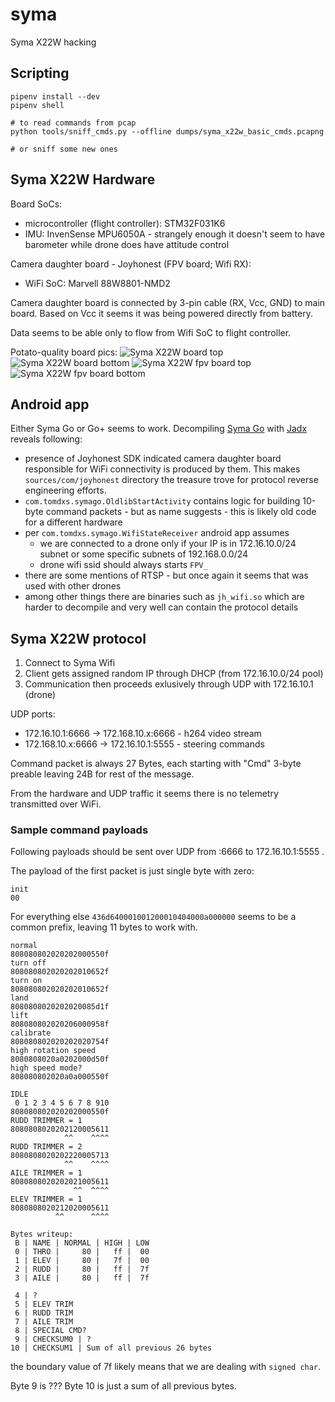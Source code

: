 # syma
Syma X22W hacking

## Scripting

    pipenv install --dev
    pipenv shell
    
    # to read commands from pcap
    python tools/sniff_cmds.py --offline dumps/syma_x22w_basic_cmds.pcapng
    
    # or sniff some new ones

## Syma X22W Hardware

Board SoCs:
* microcontroller (flight controller): STM32F031K6
* IMU: InvenSense MPU6050A - strangely enough it doesn't seem to have barometer while drone does have attitude control

Camera daughter board - Joyhonest (FPV board; Wifi RX):
* WiFi SoC: Marvell 88W8801-NMD2

Camera daughter board is connected by 3-pin cable (RX, Vcc, GND) to main board.
Based on Vcc it seems it was being powered directly from battery.

Data seems to be able only to flow from Wifi SoC to flight controller.

Potato-quality board pics:
![Syma X22W board top](./images/syma_x22w_board_top.png)
![Syma X22W board bottom](./images/syma_x22w_board_bottom.png)
![Syma X22W fpv board top](./images/syma_x22w_fpv_board_top.png)
![Syma X22W fpv board bottom](./images/syma_x22w_fpv_board_bottom.png)

## Android app

Either Syma Go or Go+ seems to work.
Decompiling [Syma Go](http://www.symatoys.com/downshow/Syma-Go-apk-download.html) with [Jadx](https://github.com/skylot/jadx) reveals following:
* presence of Joyhonest SDK indicated camera daughter board responsible for WiFi connectivity is produced by them. This makes `sources/com/joyhonest` directory the treasure trove for protocol reverse engineering efforts.
* `com.tomdxs.symago.OldlibStartActivity` contains logic for building 10-byte command packets - but as name suggests - this is likely old code for a different hardware
* per `com.tomdxs.symago.WifiStateReceiver` android app assumes
  * we are connected to a drone only if your IP is in 172.16.10.0/24 subnet or some specific subnets of 192.168.0.0/24
  * drone wifi ssid should always starts `FPV_`
* there are some mentions of RTSP - but once again it seems that was used with other drones
* among other things there are binaries such as `jh_wifi.so` which are harder to decompile and very well can contain the protocol details


## Syma X22W protocol

1. Connect to Syma Wifi
2. Client gets assigned random IP through DHCP (from 172.16.10.0/24 pool)
3. Communication then proceeds exlusively through UDP with 172.16.10.1 (drone)


UDP ports:
* 172.16.10.1:6666 -> 172.168.10.x:6666 - h264 video stream
* 172.168.10.x:6666 -> 172.16.10.1:5555 - steering commands

Command packet is always 27 Bytes, each starting with "Cmd" 3-byte preable leaving 24B for rest of the message.

From the hardware and UDP traffic it seems there is no telemetry transmitted over WiFi.

### Sample command payloads

Following payloads should be sent over UDP from :6666 to 172.16.10.1:5555 .

The payload of the first packet is just single byte with zero:
```
init
00
```

For everything else `436d640001001200010404000a000000` seems to be a common prefix, leaving 11 bytes to work with.

```
normal
808080802020202000550f
turn off
808080802020202010652f
turn on
808080802020202010652f
land
8080808020202020085d1f
lift
808080802020206000958f
calibrate
808080802020202020754f
high rotation speed
8080808020a0202000d50f
high speed mode?
808080802020a0a000550f
```

```
IDLE
 0 1 2 3 4 5 6 7 8 910 
808080802020202000550f
RUDD TRIMMER = 1
8080808020202120005611
            ^^    ^^^^
RUDD TRIMMER = 2
8080808020202220005713
            ^^    ^^^^
AILE TRIMMER = 1
8080808020202021005611
              ^^  ^^^^
ELEV TRIMMER = 1
8080808020212020005611
          ^^      ^^^^
```

```
Bytes writeup:
 B | NAME | NORMAL | HIGH | LOW
 0 | THRO |     80 |   ff |  00
 1 | ELEV |     80 |   7f |  00
 2 | RUDD |     80 |   ff |  7f
 3 | AILE |     80 |   ff |  7f

 4 | ?
 5 | ELEV TRIM
 6 | RUDD TRIM
 7 | AILE TRIM
 8 | SPECIAL CMD?
 9 | CHECKSUM0 | ?
10 | CHECKSUM1 | Sum of all previous 26 bytes
```

the boundary value of 7f likely means that we are dealing with `signed char`.

Byte 9 is ???
Byte 10 is just a sum of all previous bytes.
